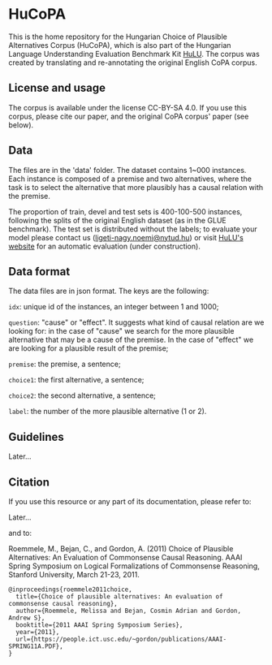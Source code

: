 # HuCoPA
This is the home repository for the Hungarian Choice of Plausible Alternatives Corpus (HuCoPA), which is also part of the Hungarian Language Understanding Evaluation Benchmark Kit [HuLU](hulu.nlp.nytud.hu). The corpus was created by translating and re-annotating the original English CoPA corpus. 

## License and usage

The corpus is available under the license CC-BY-SA 4.0. If you use this corpus, please cite our paper, and the original CoPA corpus' paper (see below). 

## Data

The files are in the 'data' folder. The dataset contains 1~000 instances. Each instance is composed of a premise and two alternatives, where the task is to select the alternative that more plausibly has a causal relation with the premise.

The proportion of train, devel and test sets is 400-100-500 instances, following the splits of the original English dataset (as in the GLUE benchmark). The test set is distributed without the labels; to evaluate your model please contact us (ligeti-nagy.noemi@nytud.hu) or visit [HuLU's website](hulu.nlp.nytud.hu) for an automatic evaluation (under construction). 

## Data format

The data files are in json format. The keys are the following:

`idx`: unique id of the instances, an integer between 1 and 1000;

`question`: "cause" or "effect". It suggests what kind of causal relation are we looking for: in the case of "cause" we search for the more plausible alternative that may be a cause of the premise. In the case of "effect" we are looking for a plausible result of the premise;

`premise`: the premise, a sentence; 

`choice1`: the first alternative, a sentence; 

`choice2`: the second alternative, a sentence;

`label`: the number of the more plausible alternative (1 or 2).

## Guidelines

Later...

## Citation

If you use this resource or any part of its documentation, please refer to:

Later...


and to:

Roemmele, M., Bejan, C., and Gordon, A. (2011) Choice of Plausible Alternatives: An Evaluation of Commonsense Causal Reasoning. AAAI Spring Symposium on Logical Formalizations of Commonsense Reasoning, Stanford University, March 21-23, 2011.
```
@inproceedings{roemmele2011choice,
  title={Choice of plausible alternatives: An evaluation of commonsense causal reasoning},
  author={Roemmele, Melissa and Bejan, Cosmin Adrian and Gordon, Andrew S},
  booktitle={2011 AAAI Spring Symposium Series},
  year={2011},
  url={https://people.ict.usc.edu/~gordon/publications/AAAI-SPRING11A.PDF},
}
```
